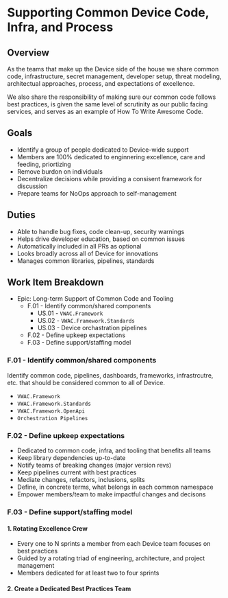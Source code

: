 
# Supporting Common Device Code, Infra, and Process

## Overview

As the teams that make up the Device side of the house we share common code, infrastructure, secret management, developer setup, threat modeling, architectual approaches, process, and expectations of excellence.

We also share the responsibility of making sure our common code follows best practices, is given the same level of scrutinity as our public facing services, and serves as an example of How To Write Awesome Code.

## Goals

- Identify a group of people dedicated to Device-wide support
- Members are 100% dedicated to enginnering excellence, care and feeding, priortizing
- Remove burdon on individuals
- Decentralize decisions while providing a consisent framework for discussion
- Prepare teams for NoOps approach to self-management

## Duties

- Able to handle bug fixes, code clean-up, security warnings
- Helps drive developer education, based on common issues
- Automatically included in all PRs as optional
- Looks broadly across all of Device for innovations
- Manages common libraries, pipelines, standards

## Work Item Breakdown

- Epic: Long-term Support of Common Code and Tooling
  - F.01 - Identify common/shared components
    - US.01 - `VWAC.Framework`
    - US.02 - `VWAC.Framework.Standards`
    - US.03 - Device orchastration pipelines
  - F.02 - Define upkeep expectations
  - F.03 - Define support/staffing model

### F.01 - Identify common/shared components

Identify common code, pipelines, dashboards, frameworks, infrastrcutre, etc. that should be considered common to all of Device.

- `VWAC.Framework`
- `VWAC.Framework.Standards`
- `VWAC.Framework.OpenApi`
- `Orchestration Pipelines`

### F.02 - Define upkeep expectations

- Dedicated to common code, infra, and tooling that benefits all teams
- Keep library dependencies up-to-date
- Notify teams of breaking changes (major version revs)
- Keep pipelines current with best practices
- Mediate changes, refactors, inclusions, splits
- Define, in concrete terms, what belongs in each common namespace
- Empower members/team to make impactful changes and decisons

### F.03 - Define support/staffing model

#### 1. Rotating Excellence Crew

- Every one to N sprints a member from each Device team focuses on best practices
- Guided by a rotating triad of engineering, architecture, and project management
- Members dedicated for at least two to four sprints

#### 2. Create a Dedicated Best Practices Team

